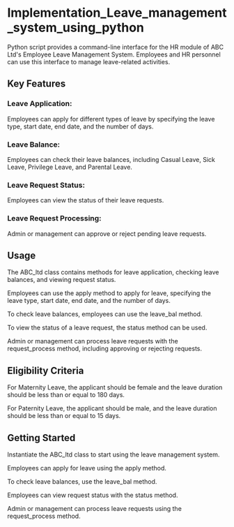 # Implementation_Leave_management_system_using_python
Python script provides a command-line interface for the HR module of ABC Ltd's Employee Leave Management System. Employees and HR personnel can use this interface to manage leave-related activities.
## Key Features
### Leave Application: 
Employees can apply for different types of leave by specifying the leave type, start date, end date, and the number of days.

### Leave Balance: 
Employees can check their leave balances, including Casual Leave, Sick Leave, Privilege Leave, and Parental Leave.

### Leave Request Status: 
Employees can view the status of their leave requests.

### Leave Request Processing: 
Admin or management can approve or reject pending leave requests.

## Usage
The ABC_ltd class contains methods for leave application, checking leave balances, and viewing request status.

Employees can use the apply method to apply for leave, specifying the leave type, start date, end date, and the number of days.

To check leave balances, employees can use the leave_bal method.

To view the status of a leave request, the status method can be used.

Admin or management can process leave requests with the request_process method, including approving or rejecting requests.

## Eligibility Criteria
For Maternity Leave, the applicant should be female and the leave duration should be less than or equal to 180 days.

For Paternity Leave, the applicant should be male, and the leave duration should be less than or equal to 15 days.

## Getting Started
Instantiate the ABC_ltd class to start using the leave management system.

Employees can apply for leave using the apply method.

To check leave balances, use the leave_bal method.

Employees can view request status with the status method.

Admin or management can process leave requests using the request_process method.

